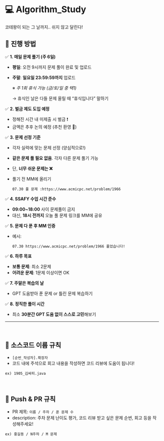 # 💻 Algorithm_Study
코테왕이 되는 그 날까지.. 쉬지 않고 달린다!


## 🌟 진행 방법

✅ **1. 매일 문제 풀기 (주 6일)**

- **평일**: 오전 9시까지 문제 풀이 완료 및 업로드
- **주말**: **일요일 23:59:59까지** 업로드
    
    ※ *주 1회 휴식 가능 (금/토/일 중 택1)*
    
    → 휴식인 날은 다들 문제 올릴 때 “휴식입니다” 말하기
    

✅ **2. 벌금 제도 도입 예정**

- 정해진 시간 내 미제출 시 벌금 ❗
- 금액은 추후 논의 예정 (추천 환영 🎉)

✅ **3. 문제 선정 기준**

- 각자 실력에 맞는 문제 선정 (양심적으로!)
- **같은 문제 풀 필요 없음**. 각자 다른 문제 풀기 가능
- 단, **너무 쉬운 문제는 ❌**
- 풀기 전 MM에 올리기
    
    ```
    07.30 풀 문제 :https://www.acmicpc.net/problem/1966 
    ```
    

✅ **4. SSAFY 수업 시간 준수**

- **09:00~18:00** 사이 문제풀이 금지
- 대신, **18시 전까지** 오늘 풀 문제 링크를 MM에 공유

✅ **5. 문제 다 푼 후 MM 인증**

- 예시:
    
    ```
    07.30 https://www.acmicpc.net/problem/1966 풀었습니다!
    ```
    

✅ **6. 하루 목표**

- **보통 문제**: 최소 2문제
- **어려운 문제**: 1문제 이상이면 OK

✅ **7. 주말은 복습의 날**

- GPT 도움받아 푼 문제 or 틀린 문제 복습하기

✅ **8. 정직한 풀이 시간**

- 최소 **30분간 GPT 도움 없이 스스로 고민**해보기


---

<br/>


## 🌟 소스코드 이름 규칙

- `[순번_작성자].확장자`
- 코드 내에 주석으로 회고 내용을 작성하면 코드 리뷰에 도움이 됩니다!

```
ex) 1905_김싸피.java
```
<br/>


## 🌟 Push & PR 규칙

- PR 제목: `이름 / 주차 / 푼 문제 수`
- description: 주차 문제 난이도 평가, 코드 리뷰 받고 싶은 문제 순번, 회고 등을 작성해주세요!
```
ex) 홍길동 / N주차 / M 문제
```
<br/>
<br/>
